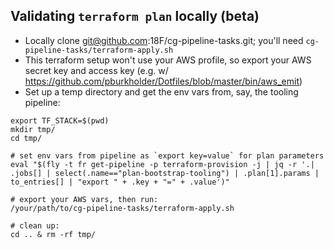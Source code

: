 ## Validating `terraform plan` locally (beta)

* Locally clone git@github.com:18F/cg-pipeline-tasks.git; you'll need `cg-pipeline-tasks/terraform-apply.sh`
* This terraform setup won't use your AWS profile, so export your AWS secret
  key and access key (e.g. w/
  https://github.com/pburkholder/Dotfiles/blob/master/bin/aws_emit)
* Set up a temp directory and get the env vars from, say, the tooling pipeline:

```
export TF_STACK=$(pwd)
mkdir tmp/
cd tmp/

# set env vars from pipeline as `export key=value` for plan parameters
eval "$(fly -t fr get-pipeline -p terraform-provision -j | jq -r '.| .jobs[] | select(.name=="plan-bootstrap-tooling") | .plan[1].params | to_entries[] | "export " + .key + "=" + .value')"

# export your AWS vars, then run:
/your/path/to/cg-pipeline-tasks/terraform-apply.sh

# clean up:
cd .. & rm -rf tmp/
```
